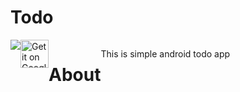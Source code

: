 # Todo
<div style="display:flex">
<a href="https://circleci.com/gh/ox-tay/todo"><img src="https://circleci.com/gh/ox-tay/todo.svg?style=shield" style="margin-bottom: 12px;"></a><a href='https://play.google.com/store/apps/details?id=com.bilgiland.todo&pcampaignid=pcampaignidMKT-Other-global-all-co-prtnr-py-PartBadge-Mar2515-1'><img alt='Get it on Google Play' src='https://play.google.com/intl/en_us/badges/static/images/badges/en_badge_web_generic.png' height="45" /></a>

# About
This is simple android todo app
